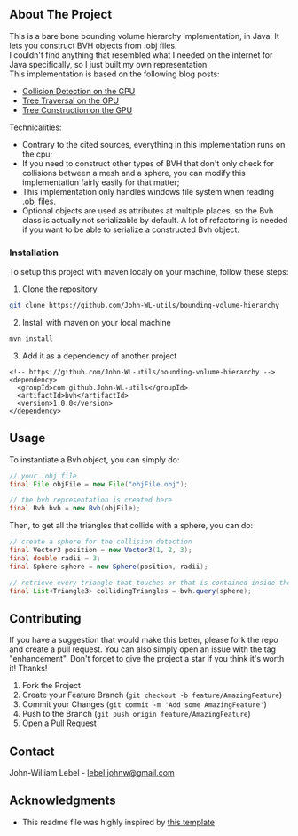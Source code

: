 <!-- ABOUT THE PROJECT -->
## About The Project

This is a bare bone bounding volume hierarchy implementation, in Java. It lets you construct BVH objects from .obj files.  
I couldn't find anything that resembled what I needed on the internet for Java specifically, so I just built my own representation.  
This implementation is based on the following blog posts:  
* <a href="https://developer.nvidia.com/blog/thinking-parallel-part-i-collision-detection-gpu/">Collision Detection on the GPU</a>  
* <a href="https://developer.nvidia.com/blog/thinking-parallel-part-ii-tree-traversal-gpu/">Tree Traversal on the GPU</a>  
* <a href="https://developer.nvidia.com/blog/thinking-parallel-part-iii-tree-construction-gpu/">Tree Construction on the GPU</a>  

Technicalities:
* Contrary to the cited sources, everything in this implementation runs on the cpu;  
* If you need to construct other types of BVH that don't only check for collisions between a mesh and a sphere, 
you can modify this implementation fairly easily for that matter;  
* This implementation only handles windows file system when reading .obj files.  
* Optional objects are used as attributes at multiple places, so the Bvh class is actually not serializable by default. A lot of refactoring is needed if you want to be able to serialize a constructed Bvh object. 

<!-- INSTALLATION -->
### Installation

To setup this project with maven localy on your machine, follow these steps:  
1. Clone the repository  
  ```sh
  git clone https://github.com/John-WL-utils/bounding-volume-hierarchy
  ```  
2. Install with maven on your local machine  
  ```sh
  mvn install
  ```
3. Add it as a dependency of another project  
  ```maven
  <!-- https://github.com/John-WL-utils/bounding-volume-hierarchy -->
  <dependency>
    <groupId>com.github.John-WL-utils</groupId>
    <artifactId>bvh</artifactId>
    <version>1.0.0</version>
  </dependency>
  ```

<!-- USAGE EXAMPLES -->
## Usage

To instantiate a Bvh object, you can simply do:  
```Java
// your .obj file
final File objFile = new File("objFile.obj");

// the bvh representation is created here
final Bvh bvh = new Bvh(objFile);
```  
Then, to get all the triangles that collide with a sphere, you can do:  
```Java
// create a sphere for the collision detection
final Vector3 position = new Vector3(1, 2, 3);
final double radii = 3;
final Sphere sphere = new Sphere(position, radii);

// retrieve every triangle that touches or that is contained inside the sphere
final List<Triangle3> collidingTriangles = bvh.query(sphere);
```

<!-- CONTRIBUTING -->
## Contributing

If you have a suggestion that would make this better, please fork the repo and create a pull request. You can also simply open an issue with the tag "enhancement".
Don't forget to give the project a star if you think it's worth it! Thanks!

1. Fork the Project
2. Create your Feature Branch (`git checkout -b feature/AmazingFeature`)
3. Commit your Changes (`git commit -m 'Add some AmazingFeature'`)
4. Push to the Branch (`git push origin feature/AmazingFeature`)
5. Open a Pull Request

<!-- CONTACT -->
## Contact

John-William Lebel - lebel.johnw@gmail.com

<!-- ACKNOWLEDGMENTS -->
## Acknowledgments

* This readme file was highly inspired by [this template](https://github.com/othneildrew/Best-README-Template)
